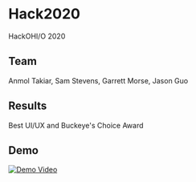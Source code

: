 # Hack2020

HackOHI/O 2020

## Team

Anmol Takiar, Sam Stevens, Garrett Morse, Jason Guo

## Results

Best UI/UX and Buckeye's Choice Award

## Demo

[![Demo Video](https://img.youtube.com/vi/YzGKLUlunUM/maxresdefault.jpg)](https://youtu.be/YzGKLUlunUM)
